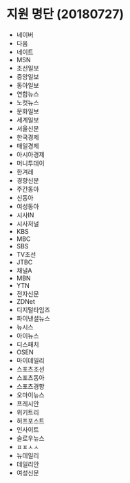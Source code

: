 # 지원 명단 (20180727)

- 네이버
- 다음
- 네이트
- MSN
- 조선일보
- 중앙일보
- 동아일보
- 연합뉴스
- 노컷뉴스
- 문화일보
- 세계일보
- 서울신문
- 한국경제
- 매일경제
- 아시아경제
- 머니투데이
- 한겨레
- 경향신문
- 주간동아
- 신동아
- 여성동아
- 시사IN
- 시사저널
- KBS
- MBC
- SBS
- TV조선
- JTBC
- 채널A
- MBN
- YTN
- 전자신문
- ZDNet
- 디지털타임즈
- 파이낸셜뉴스
- 뉴시스
- 아이뉴스
- 디스패치
- OSEN
- 마이데일리
- 스포츠조선
- 스포츠동아
- 스포츠경향
- 오마이뉴스
- 프레시안
- 위키트리
- 허프포스트
- 인사이트
- 슬로우뉴스
- ㅍㅍㅅㅅ
- 뉴데일리
- 데일리안
- 여성신문
